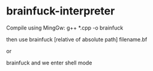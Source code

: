 # brainfuck-interpreter

Compile using MingGw: g++ *.cpp -o brainfuck

then use brainfuck [relative of absolute path] filename.bf

or

brainfuck and we enter shell mode
